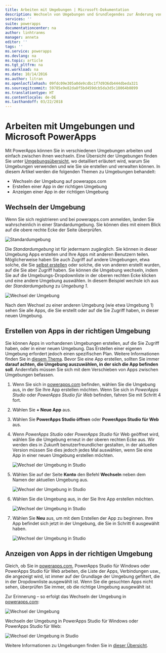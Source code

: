 ```yaml
---
title: Arbeiten mit Umgebungen | Microsoft-Dokumentation
description: Wechseln von Umgebungen und Grundlegendes zur Änderung von Inhalten auf Seiten.
services: ''
suite: powerapps
documentationcenter: na
author: linhtranms
manager: anneta
editor: ''
tags: ''
ms.service: powerapps
ms.devlang: na
ms.topic: article
ms.tgt_pltfrm: na
ms.workload: na
ms.date: 10/14/2016
ms.author: litran
ms.openlocfilehash: 09fdc09e305a0de9cdbc1f7d936db444dbeda321
ms.sourcegitcommit: 59785e9e82da8f5bd459dcb5da3d5c18064b0899
ms.translationtype: HT
ms.contentlocale: de-DE
ms.lasthandoff: 03/22/2018
---
```

# <a name="working-with-environments-and-microsoft-powerapps"></a>Arbeiten mit Umgebungen und Microsoft PowerApps
Mit PowerApps können Sie in verschiedenen Umgebungen arbeiten und einfach zwischen ihnen wechseln. Eine Übersicht der Umgebungen finden Sie unter [Umgebungsübersicht](../../administrator/environments-overview.md), wo detailliert erläutert wird, warum Sie Umgebungen verwenden und wie Sie sie erstellen und verwalten können. In diesem Artikel werden die folgenden Themen zu Umgebungen behandelt:

* Wechseln der Umgebung auf powerapps.com
* Erstellen einer App in der richtigen Umgebung
* Anzeigen einer App in der richtigen Umgebung

## <a name="switch-the-environment"></a>Wechseln der Umgebung
Wenn Sie sich registrieren und bei powerapps.com anmelden, landen Sie wahrscheinlich in einer Standardumgebung. Sie können dies mit einem Blick auf die obere rechte Ecke der Seite überprüfen.

![Standardumgebung](./media/working-with-environments/env-dropdown.png)

Die *Standardumgebung* ist für jedermann zugänglich. Sie können in dieser Umgebung Apps erstellen und Ihre Apps mit anderen Benutzern teilen. Möglicherweise haben Sie auch Zugriff auf andere Umgebungen, etwa solche, die Sie [selbst erstellen](../../administrator/environments-administration.md) oder solche, die von anderen erstellt wurden, auf die Sie aber Zugriff haben. Sie können die Umgebung wechseln, indem Sie auf die Umgebungs-Dropdownliste in der oberen rechten Ecke klicken und eine andere Umgebung auswählen. In diesem Beispiel wechsle ich aus der *Standardumgebung* zu *Umgebung 1*.

![Wechsel der Umgebung](./media/working-with-environments/switch-env.png)

Nach dem Wechsel zu einer anderen Umgebung (wie etwa Umgebung 1) sehen Sie alle Apps, die Sie erstellt oder auf die Sie Zugriff haben, in dieser neuen Umgebung.

## <a name="create-apps-in-the-right-environment"></a>Erstellen von Apps in der richtigen Umgebung
Sie können Apps in vorhandenen Umgebungen erstellen, auf die Sie Zugriff haben, oder in einer neuen Umgebung. Das Erstellen einer eigenen Umgebung erfordert jedoch einen spezifischen Plan. Weitere Informationen finden Sie in [diesem Thema](../../administrator/pricing-billing-skus.md). Bevor Sie eine App erstellen, sollten Sie immer **darauf achten, die Umgebung auszuwählen, in der sich die App befinden soll**. Andernfalls müssen Sie sich mit dem Verschieben von Apps zwischen Umgebungen befassen.

1. Wenn Sie sich in [powerapps.com](http://web.powerapps.com) befinden, wählen Sie die Umgebung aus, in der Sie Ihre App erstellen möchten. Wenn Sie sich in *PowerApps Studio* oder *PowerApps Studio für Web* befinden, fahren Sie mit Schritt 4 fort.

2. Wählen Sie **+ Neue App** aus.

3. Wählen Sie **PowerApps Studio öffnen** oder **PowerApps Studio für Web** aus.

4. Wenn *PowerApps Studio* oder *PowerApps Studio* für Web geöffnet wird, wählen Sie die Umgebung erneut in der oberen rechten Ecke aus. Wir werden dies in Zukunft benutzerfreundlicher gestalten, in der aktuellen Version müssen Sie dies jedoch jedes Mal auswählen, wenn Sie eine App in einer neuen Umgebung erstellen möchten.

    ![Wechsel der Umgebung in Studio](./media/working-with-environments/studio-switch-env.PNG)

5. Wählen Sie auf der Seite **Konto** den Befehl **Wechseln** neben dem Namen der aktuellen Umgebung aus.

    ![Wechsel der Umgebung in Studio](./media/working-with-environments/studio-env-dropdown.PNG)

6. Wählen Sie die Umgebung aus, in der Sie Ihre App erstellen möchten.

    ![Wechsel der Umgebung in Studio](./media/working-with-environments/studio-env-dropdown2.PNG)

7. Wählen Sie **Neu** aus, um mit dem Erstellen der App zu beginnen. Ihre App befindet sich jetzt in der Umgebung, die Sie in Schritt 6 ausgewählt haben.

    ![Wechsel der Umgebung in Studio](./media/working-with-environments/new-app.PNG)

## <a name="view-apps-in-the-right-environment"></a>Anzeigen von Apps in der richtigen Umgebung
Gleich, ob Sie in [powerapps.com](http://web.powerapps.com), PowerApps Studio für Windows oder PowerApps Studio für Web arbeiten, die Liste der Apps, Verbindungen usw., die angezeigt wird, ist immer auf der Grundlage der Umgebung gefiltert, die in der Dropdownliste ausgewählt ist. Wenn Sie die gesuchten Apps nicht sehen, überprüfen Sie immer, ob die richtige Umgebung ausgewählt ist.

Zur Erinnerung – so erfolgt das Wechseln der Umgebung in [powerapps.com](http://web.powerapps.com):

![Wechsel der Umgebung](./media/working-with-environments/switch-env.png)

Wechseln der Umgebung in PowerApps Studio für Windows oder PowerApps Studio für Web:

![Wechsel der Umgebung in Studio](./media/working-with-environments/studio-switch-env.PNG)

Weitere Informationen zu Umgebungen finden Sie in [dieser Übersicht](../../administrator/environments-overview.md).
